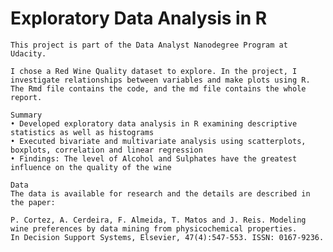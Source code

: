 
# Exploratory Data Analysis in R

    This project is part of the Data Analyst Nanodegree Program at Udacity.

    I chose a Red Wine Quality dataset to explore. In the project, I investigate relationships between variables and make plots using R.
    The Rmd file contains the code, and the md file contains the whole report.

    Summary
    • Developed exploratory data analysis in R examining descriptive statistics as well as histograms 
    • Executed bivariate and multivariate analysis using scatterplots, boxplots, correlation and linear regression 
    • Findings: The level of Alcohol and Sulphates have the greatest influence on the quality of the wine

    Data
    The data is available for research and the details are described in the paper:

    P. Cortez, A. Cerdeira, F. Almeida, T. Matos and J. Reis. Modeling wine preferences by data mining from physicochemical properties.
    In Decision Support Systems, Elsevier, 47(4):547-553. ISSN: 0167-9236.

